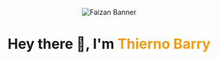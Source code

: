 
<p align="center">
  <img src="https://capsule-render.vercel.app/api?type=waving&color=0:f39c12,100:000000&height=180&section=header&text=Thierno%20Barry%20👨‍💻&fontSize=35&fontColor=ffffff&animation=fadeIn" alt="Faizan Banner"/>
</p>

<h1 align="center">Hey there 👋, I'm <span style="color:#f39c12">Thierno Barry</span></h1>
